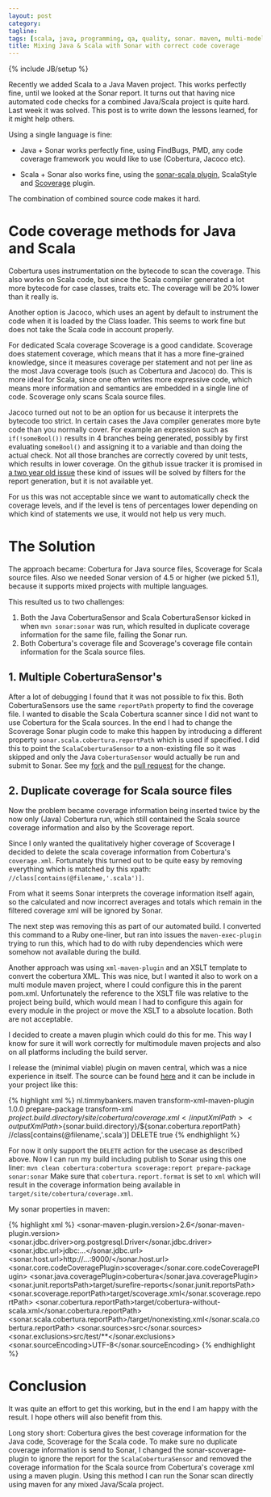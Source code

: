 ```yaml
---
layout: post
category:
tagline:
tags: [scala, java, programming, qa, quality, sonar. maven, multi-modele]
title: Mixing Java & Scala with Sonar with correct code coverage
---
```

{% include JB/setup %}

Recently we added Scala to a Java Maven project. This works perfectly fine, until we looked at the Sonar report. It turns out that having nice automated code checks for a combined Java/Scala project is quite hard.
Last week it was solved. This post is to write down the lessons learned, for it might help others.

Using a single language is fine:

- Java + Sonar works perfectly fine, using FindBugs, PMD, any code coverage framework you would like to use (Cobertura, Jacoco etc).

- Scala + Sonar also works fine, using the [sonar-scala plugin](https://github.com/1and1/sonar-scala), ScalaStyle and [Scoverage](https://github.com/RadoBuransky/sonar-scoverage-plugin) plugin.

The combination of combined source code makes it hard.

# Code coverage methods for Java and Scala

Cobertura uses instrumentation on the bytecode to scan the coverage. This also works on Scala code, but since the Scala compiler generated a lot more bytecode for case classes, traits etc. The coverage will be 20% lower than it really is.

Another option is Jacoco, which uses an agent by default to instrument the code when it is loaded by the Class loader. This seems to work fine but does not take the Scala code in account properly.

For dedicated Scala coverage Scoverage is a good candidate. Scoverage does statement coverage, which means that it has a more fine-grained knowledge, since it measures coverage per statement and not per line as the most Java coverage tools (such as Cobertura and Jacoco) do. This is more ideal for Scala, since one often writes more expressive code, which means more information and semantics are embedded in a single line of code.
Scoverage only scans Scala source files.

Jacoco turned out not to be an option for us because it interprets the bytecode too strict. In certain cases the Java compiler generates more byte code than you normally cover. For example an expression such as `if(!someBool())` results in 4 branches being generated, possibly by first evaluating `someBool()` and assigning it to a variable and than doing the actual check. Not all those branches are correctly covered by unit tests, which results in lower coverage. On the github issue tracker it is promised in [a two year old issue](https://github.com/jacoco/jacoco/issues/15) these kind of issues will be solved by filters for the report generation, but it is not available yet.

For us this was not acceptable since we want to automatically check the coverage levels, and if the level is tens of percentages lower depending on which kind of statements we use, it would not help us very much.

# The Solution


The approach became: Cobertura for Java source files, Scoverage for Scala source files.
Also we needed Sonar version of 4.5 or higher (we picked 5.1), because it supports mixed projects with multiple languages.

This resulted us to two challenges:

1. Both the Java CoberturaSensor and Scala CoberturaSensor kicked in when `mvn sonar:sonar` was run, which resulted in duplicate coverage information for the same file, failing the Sonar run.
2. Both Cobertura's coverage file and Scoverage's coverage file contain information for the Scala source files.

## 1. Multiple CoberturaSensor's

After a lot of debugging I found that it was not possible to fix this. Both CoberturaSensors use the same `reportPath` property to find the coverage file. I wanted to disable the Scala Cobertura scanner since I did not want to use Cobertura for the Scala sources. In the end I had to change the Scoverage Sonar plugin code to make this happen by introducing a different property `sonar.scala.cobertura.reportPath` which is used if specified. I did this to point the `ScalaCoberturaSensor` to a non-existing file so it was skipped and only the Java `CoberturaSensor` would actually be run and submit to Sonar.
See my [fork](https://github.com/TimSoethout/sonar-scala) and the [pull request](https://github.com/1and1/sonar-scala/pull/1) for the change.

## 2. Duplicate coverage for Scala source files

Now the problem became coverage information being inserted twice by the now only (Java) Cobertura run, which still contained the Scala source coverage information and also by the Scoverage report.

Since I only wanted the qualitatively higher coverage of Scoverage I decided to delete the scala coverage information from Cobertura's `coverage.xml`. Fortunately this turned out to be quite easy by removing everything which is matched by this xpath: `//class[contains(@filename,'.scala')]`.

From what it seems Sonar interprets the coverage information itself again, so the calculated and now incorrect averages and totals which remain in the filtered coverage xml will be ignored by Sonar.

The next step was removing this as part of our automated build. I converted this command to a Ruby one-liner, but ran into issues the `maven-exec-plugin` trying to run this, which had to do with ruby dependencies which were somehow not available during the build.

Another approach was using `xml-maven-plugin` and an XSLT template to convert the cobertura XML. This was nice, but I wanted it also to work on a multi module maven project, where I could configure this in the parent pom.xml. Unfortunately the reference to the XSLT file was relative to the project being build, which would mean I had to configure this again for every module in the project or move the XSLT to a absolute location. Both are not acceptable.

I decided to create a maven plugin which could do this for me. This way I know for sure it will work correctly for multimodule maven projects and also on all platforms including the build server.

I release the (minimal viable) plugin on maven central, which was a nice experience in itself.
The source can be found [here](https://github.com/TimSoethout/transform-xml-maven-plugin) and it can be include in your project like this:

{% highlight xml %}
<build>
    <plugins>
        <plugin>
            <groupId>nl.timmybankers.maven</groupId>
            <artifactId>transform-xml-maven-plugin</artifactId>
            <version>1.0.0</version>
            <executions>
                <execution>
                    <phase>prepare-package</phase>
                </execution>
            </executions>
            <goals>
                <goal>transform-xml</goal>
            </goals>
            <configuration>
                <inputXmlPath>${project.build.directory}/site/cobertura/coverage.xml</inputXmlPath>
                <outputXmlPath>${sonar.build.directory}/${sonar.cobertura.reportPath}</outputXmlPath>
                <xpath>//class[contains(@filename,'.scala')]</xpath>
                <action>DELETE</action>
                <skipOnFileErrors>true</skipOnFileErrors>
            </configuration>
        </plugin>
    </plugins>
</build>
{% endhighlight %}

For now it only support the `DELETE` action for the usecase as described above.
Now I can run my build including publish to Sonar using this one liner:
`mvn clean cobertura:cobertura scoverage:report prepare-package sonar:sonar`
Make sure that `cobertura.report.format` is set to `xml` which will result in the coverage information being available in `target/site/cobertura/coverage.xml`.

My sonar properties in maven:

{% highlight xml %}
<sonar-maven-plugin.version>2.6</sonar-maven-plugin.version>
<sonar.jdbc.driver>org.postgresql.Driver</sonar.jdbc.driver>
<sonar.jdbc.url>jdbc:...</sonar.jdbc.url>
<sonar.host.url>http://...:9000/</sonar.host.url>
<sonar.core.codeCoveragePlugin>scoverage</sonar.core.codeCoveragePlugin>
<sonar.java.coveragePlugin>cobertura</sonar.java.coveragePlugin>
<sonar.junit.reportsPath>target/surefire-reports</sonar.junit.reportsPath>
<sonar.scoverage.reportPath>target/scoverage.xml</sonar.scoverage.reportPath>
<sonar.cobertura.reportPath>target/cobertura-without-scala.xml</sonar.cobertura.reportPath>
<sonar.scala.cobertura.reportPath>/target/nonexisting.xml</sonar.scala.cobertura.reportPath>
<sonar.sources>src</sonar.sources>
<sonar.exclusions>src/test/**</sonar.exclusions>
<sonar.sourceEncoding>UTF-8</sonar.sourceEncoding>
{% endhighlight %}

# Conclusion

It was quite an effort to get this working, but in the end I am happy with the result. I hope others will also benefit from this.

Long story short: Cobertura gives the best coverage information for the Java code, Scoverage for the Scala code. To make sure no duplicate coverage information is send to Sonar, I changed the sonar-scoverage-plugin to ignore the report for the `ScalaCoberturaSensor` and removed the coverage information for the Scala source from Cobertura's coverage xml using a maven plugin. Using this method I can run the Sonar scan directly using maven for any mixed Java/Scala project.
